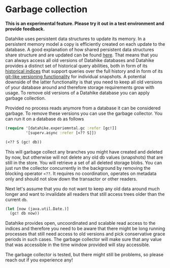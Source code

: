 # Garbage collection

**This is an experimental feature. Please try it out in a test environment and provide feedback.**

Datahike uses persistent data structures to update its memory. In a persistent
memory model a copy is efficiently created on each update to the database. A
good explanation of how shared persistent data structures share structure and
are updated can be found
[here](https://hypirion.com/musings/understanding-persistent-vector-pt-1). That
means that you can always access all old versions of Datahike databases and
Datahike provides a distinct set of historical query abilities, both in form of
its [historical indices](./time_variances.md) that support queries over the full
history and in form of its [git-like versioning functionality](./versioning.md)
for individual snapshots. A potential downside of the latter functionality is
that you need to keep all old versions of your database around and therefore
storage requirements grow with usage. To remove old versions of a Datahike
database you can apply garbage collection.

Provided no process reads anymore from a database it can be considered garbage.
To remove these versions you can use the garbage collector. You can run it on a
database `db` as follows

~~~clojure
(require '[datahike.experiemntal.gc :refer [gc!]]
         '[superv.async :refer [<?? S]])

(<?? S (gc! db))
~~~

This will garbage collect any branches you might have created and deleted by
now, but otherwise will not delete any old db values (snapshots) that are still
in the store. You will retrieve a set of all deleted storage blobs. You can just
run the collector concurrently in the background by removing the blocking
operator `<??`. It requires no coordination, operates on metadata only and
should not slow down the transactor or other readers.

Next let's assume that you do not want to keep any old data around much longer
and want to invalidate all readers that still access trees older than the
current `db`.

~~~clojure
(let [now (java.util.Date.)]
  (gc! db now))
~~~

Datahike provides open, uncoordinated and scalable read access to the indices
and therefore you need to be aware that there might be long running processes
that still need access to old versions and pick conservative grace periods in
such cases. The garbage collector will make sure that any value that was
accessible in the time window provided will stay accessible.

The garbage collector is tested, but there might still be problems, so please
reach out if you experience any!
